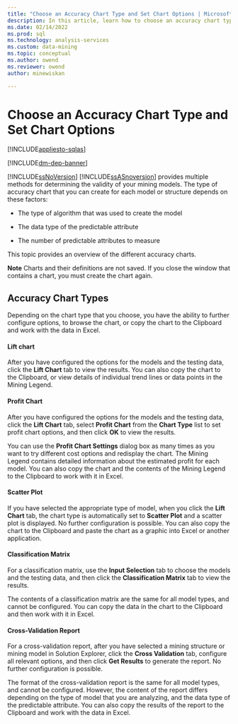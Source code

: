 ```yaml
---
title: "Choose an Accuracy Chart Type and Set Chart Options | Microsoft Docs"
description: In this article, learn how to choose an accuracy chart type. You can also learn how to set chart options.
ms.date: 02/14/2022
ms.prod: sql
ms.technology: analysis-services
ms.custom: data-mining
ms.topic: conceptual
ms.author: owend
ms.reviewer: owend
author: minewiskan

---
```

# Choose an Accuracy Chart Type and Set Chart Options
[!INCLUDE[appliesto-sqlas](../includes/appliesto-sqlas.md)]

[!INCLUDE[dm-dep-banner](../includes/dm-dep-banner.md)]

  [!INCLUDE[ssNoVersion](../includes/ssnoversion-md.md)] [!INCLUDE[ssASnoversion](../includes/ssasnoversion-md.md)] provides multiple methods for determining the validity of your mining models. The type of accuracy chart that you can create for each model or structure depends on these factors:  
  
-   The type of algorithm that was used to create the model  
  
-   The data type of the predictable attribute  
  
-   The number of predictable attributes to measure  
  
 This topic provides an overview of the different accuracy charts.  
  
 **Note** Charts and their definitions are not saved. If you close the window that contains a chart, you must create the chart again.  
  
## Accuracy Chart Types  
 Depending on the chart type that you choose, you have the ability to further configure options, to browse the chart, or copy the chart to the Clipboard and work with the data in Excel.  
  
#### Lift chart  
 After you have configured the options for the models and the testing data, click the **Lift Chart** tab to view the results. You can also copy the chart to the Clipboard, or view details of individual trend lines or data points in the Mining Legend.  
  
#### Profit Chart  
 After you have configured the options for the models and the testing data, click the **Lift Chart** tab, select **Profit Chart** from the **Chart Type** list to set profit chart options, and then click **OK** to view the results.  
  
 You can use the **Profit Chart Settings** dialog box as many times as you want to try different cost options and redisplay the chart. The Mining Legend contains detailed information about the estimated profit for each model. You can also copy the chart and the contents of the Mining Legend to the Clipboard to work with it in Excel.  
  
#### Scatter Plot  
 If you have selected the appropriate type of model, when you click the **Lift Chart** tab, the chart type is automatically set to **Scatter Plot** and a scatter plot is displayed. No further configuration is possible. You can also copy the chart to the Clipboard and paste the chart as a graphic into Excel or another application.  
  
#### Classification Matrix  
 For a classification matrix, use the **Input Selection** tab to choose the models and the testing data, and then click the **Classification Matrix** tab to view the results.  
  
 The contents of a classification matrix are the same for all model types, and cannot be configured. You can copy the data in the chart to the Clipboard and then work with it in Excel.  
  
#### Cross-Validation Report  
 For a cross-validation report, after you have selected a mining structure or mining model in Solution Explorer, click the **Cross Validation** tab, configure all relevant options, and then click **Get Results** to generate the report. No further configuration is possible.  
  
 The format of the cross-validation report is the same for all model types, and cannot be configured. However, the content of the report differs depending on the type of model that you are analyzing, and the data type of the predictable attribute. You can also copy the results of the report to the Clipboard and work with the data in Excel.  
  
  
